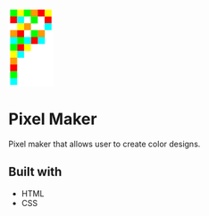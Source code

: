 ![Logo](pixel-maker/img/logo.png)

# Pixel Maker
Pixel maker that allows user to create color designs.

## Built with
* HTML
* CSS

